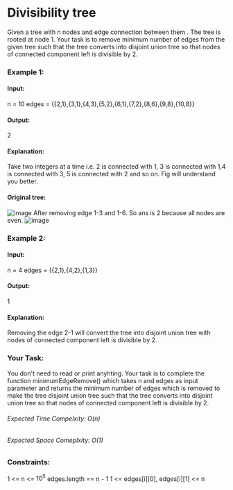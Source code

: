 # Divisibility tree
Given a tree with n nodes and edge connection between them . The tree is rooted at node 1. Your task is to remove minimum number of edges from the given tree such that the tree converts into disjoint union tree so that nodes of connected component left is divisible by 2. 

### Example 1:
#### Input: 
n = 10
edges = {{2,1},{3,1},{4,3},{5,2},{6,1},{7,2},{8,6},{9,8},{10,8}}
#### Output:
2
#### Explanation:
Take two integers at a time i.e. 2 is connected with 1, 3 is connected with 1,4 is 
connected with 3, 5 is connected with 2 and so on. Fig will understand you better.
#### Original tree:
![image](https://github.com/Shailesh93602/potd/assets/87556206/03c03187-f93d-49ef-96c4-03046e3b1ca6)
After removing edge 1-3 and 1-6. So ans is 2 because all nodes are even.
![image](https://github.com/Shailesh93602/potd/assets/87556206/05fea9b2-ce5a-4ad7-8df5-6c1a06916cc2)

### Example 2:
#### Input: 
n = 4
edges = {{2,1},{4,2},{1,3}}
#### Output:
1
#### Explanation:
Removing the edge 2-1 will convert the tree into disjoint union tree with nodes of connected component left is divisible by 2. 

### Your Task:
You don't need to read or print anyhting. Your task is to complete the function minimumEdgeRemove() which takes n and edges as input parameter and returns the minimum number of edges which is removed to make the tree disjoint union tree such that the tree converts into disjoint union tree so that nodes of connected component left is divisible by 2.

###### Expected Time Compelxity: O(n)
###### Expected Space Comeplxity: O(1)

### Constraints:
1 <= n <= $`10^5`$
edges.length == n - 1
1 <= edges[i][0], edges[i][1] <= n


